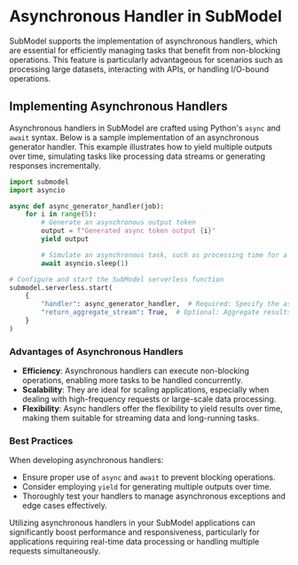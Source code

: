 # Asynchronous Handler in SubModel

SubModel supports the implementation of asynchronous handlers, which are essential for efficiently managing tasks that benefit from non-blocking operations. This feature is particularly advantageous for scenarios such as processing large datasets, interacting with APIs, or handling I/O-bound operations.

## Implementing Asynchronous Handlers

Asynchronous handlers in SubModel are crafted using Python's `async` and `await` syntax. Below is a sample implementation of an asynchronous generator handler. This example illustrates how to yield multiple outputs over time, simulating tasks like processing data streams or generating responses incrementally.

```python
import submodel
import asyncio

async def async_generator_handler(job):
    for i in range(5):
        # Generate an asynchronous output token
        output = f"Generated async token output {i}"
        yield output

        # Simulate an asynchronous task, such as processing time for a large language model
        await asyncio.sleep(1)

# Configure and start the SubModel serverless function
submodel.serverless.start(
    {
        "handler": async_generator_handler,  # Required: Specify the async handler
        "return_aggregate_stream": True,  # Optional: Aggregate results are accessible via /run endpoint
    }
)
```

### Advantages of Asynchronous Handlers

- **Efficiency**: Asynchronous handlers can execute non-blocking operations, enabling more tasks to be handled concurrently.
- **Scalability**: They are ideal for scaling applications, especially when dealing with high-frequency requests or large-scale data processing.
- **Flexibility**: Async handlers offer the flexibility to yield results over time, making them suitable for streaming data and long-running tasks.

### Best Practices

When developing asynchronous handlers:

- Ensure proper use of `async` and `await` to prevent blocking operations.
- Consider employing `yield` for generating multiple outputs over time.
- Thoroughly test your handlers to manage asynchronous exceptions and edge cases effectively.

Utilizing asynchronous handlers in your SubModel applications can significantly boost performance and responsiveness, particularly for applications requiring real-time data processing or handling multiple requests simultaneously.